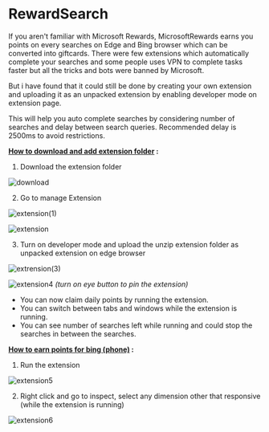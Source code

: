 # RewardSearch

If you aren't familiar with Microsoft Rewards, MicrosoftRewards earns you points on every searches on Edge and Bing browser which can be converted into giftcards. There were few extensions which automatically complete your searches and some people uses VPN to complete tasks faster but all the tricks and bots were banned by Microsoft.

But i have found that it could still be done by creating your own extension and uploading it as an unpacked extension by enabling developer mode on extension page.

This will help you auto complete searches by considering number of searches and delay between search queries. Recommended delay is 2500ms to avoid restrictions.

<b> <u> How to download and add extension folder</u> :  </b>

1. Download the extension folder
  
![download](https://github.com/anuragjain-git/RewardSearch/assets/98457054/0173c35e-d999-4026-804b-cbf8aea8f021)

2. Go to manage Extension

![extension(1)](https://github.com/anuragjain-git/RewardSearch/assets/98457054/b094d69d-2d38-4bb3-b9d4-ead697160988)

![extension](https://github.com/anuragjain-git/RewardSearch/assets/98457054/dd31602a-d29e-4fda-a6e9-788370d62a31)

3. Turn on developer mode and upload the unzip extension folder as unpacked extension on edge browser

![extrension(3)](https://github.com/anuragjain-git/RewardSearch/assets/98457054/ce794f4a-8951-41b1-a1fb-c57e461d8ca4)

![extension4](https://github.com/anuragjain-git/RewardSearch/assets/98457054/ce1c3e03-1739-4cab-9e2f-33b248814889)
<i>(turn on eye button to pin the extension)</i>

- You can now claim daily points by running the extension.<br>
- You can switch between tabs and windows while the extension is running.<br>
- You can see number of searches left while running and could stop the searches in between the searches.<br>

<b><u>How to earn points for bing (phone)</u> : </b>

1. Run the extension

![extension5](https://github.com/anuragjain-git/RewardSearch/assets/98457054/c8a62365-6200-442d-84ac-ccf9200415c4)

2. Right click and go to inspect, select any dimension other that responsive (while the extension is running)
   
![extension6](https://github.com/anuragjain-git/RewardSearch/assets/98457054/624a28ec-b9e1-4770-b25d-c62f325eff91)


